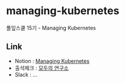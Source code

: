 # managing-kubernetes
풀잎스쿨 15기 - Managing Kubernetes


## Link

- Notion : [Managing Kubernetes](https://www.notion.so/modulabs/Managing-Kubernetes-7b7663414dd24363b1f2d8aecb4321e5)
- 출석체크 : [모두의 연구소](https://home.modulabs.co.kr/)
- Slack : ...
